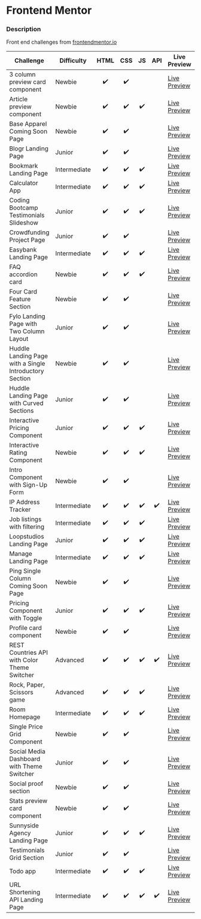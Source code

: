 # Frontend Mentor

### Description

Front end challenges from [frontendmentor.io](http://frontendmentor.io)

| Challenge                                              | Difficulty   | HTML | CSS | JS  | API | Live Preview                                                                                                                           | Code                                                                        |
| ------------------------------------------------------ | ------------ | :--: | :-: | :-: | :-: | -------------------------------------------------------------------------------------------------------------------------------------- | --------------------------------------------------------------------------- |
| 3 column preview card component                        | Newbie       |  ✔️  | ✔️  |     |     | [Live Preview](https://bobthered.github.io/frontendmentor.io/challenges/3-column-preview-card-component/build/)                        | [Code](./challenges/3-column-preview-card-component)                        |
| Article preview component                              | Newbie       |  ✔️  | ✔️  | ✔️  |     | [Live Preview](https://bobthered.github.io/frontendmentor.io/challenges/article-preview-component/)                                    | [Code](./challenges/article-preview-component)                              |
| Base Apparel Coming Soon Page                          | Newbie       |  ✔️  | ✔️  |     |     | [Live Preview](https://bobthered.github.io/frontendmentor.io/challenges/base-apparel-coming-soon-page/build/)                          | [Code](./challenges/base-apparel-coming-soon-page)                          |
| Blogr Landing Page                                     | Junior       |  ✔️  | ✔️  |     |     | [Live Preview](https://bobthered.github.io/frontendmentor.io/challenges/blogr-landing-page/build/)                                     | [Code](./challenges/blogr-landing-page)                                     |
| Bookmark Landing Page                                  | Intermediate |  ✔️  | ✔️  | ✔️  |     | [Live Preview](https://bobthered.github.io/frontendmentor.io/challenges/bookmark-landing-page/build/)                                  | [Code](./challenges/bookmark-landing-page)                                  |
| Calculator App                                         | Intermediate |  ✔️  | ✔️  | ✔️  |     | [Live Preview](https://bobthered.github.io/frontendmentor.io/challenges/calculator-app/build/)                                         | [Code](./challenges/calculator-app)                                         |
| Coding Bootcamp Testimonials Slideshow                 | Junior       |  ✔️  | ✔️  | ✔️  |     | [Live Preview](https://bobthered.github.io/frontendmentor.io/challenges/coding-bootcamp-testimonials-slider/build/)                    | [Code](./challenges/coding-bootcamp-testimonials-slider)                    |
| Crowdfunding Project Page                              | Junior       |  ✔️  | ✔️  |     |     | [Live Preview](https://bobthered.github.io/frontendmentor.io/challenges/crowdfunding-project-page/build/)                              | [Code](./challenges/crowdfunding-project-page)                              |
| Easybank Landing Page                                  | Intermediate |  ✔️  | ✔️  | ✔️  |     | [Live Preview](https://bobthered.github.io/frontendmentor.io/challenges/easybank-landing-page/build/)                                  | [Code](./challenges/easybank-landing-page)                                  |
| FAQ accordion card                                     | Newbie       |  ✔️  | ✔️  | ✔️  |     | [Live Preview](https://bobthered.github.io/frontendmentor.io/challenges/faq-accordion-card-main/)                                      | [Code](./challenges/faq-accordion-card)                                     |
| Four Card Feature Section                              | Newbie       |  ✔️  | ✔️  |     |     | [Live Preview](https://bobthered.github.io/frontendmentor.io/challenges/four-card-feature-section/build/)                              | [Code](./challenges/four-card-feature-section)                              |
| Fylo Landing Page with Two Column Layout               | Junior       |  ✔️  | ✔️  |     |     | [Live Preview](https://bobthered.github.io/frontendmentor.io/challenges/fylo-landing-page-with-two-column-layout/build/)               | [Code](./challenges/fylo-landing-page-with-two-column-layout)               |
| Huddle Landing Page with a Single Introductory Section | Newbie       |  ✔️  | ✔️  |     |     | [Live Preview](https://bobthered.github.io/frontendmentor.io/challenges/huddle-landing-page-with-a-single-introductory-section/build/) | [Code](./challenges/huddle-landing-page-with-a-single-introductory-section) |
| Huddle Landing Page with Curved Sections               | Junior       |  ✔️  | ✔️  |     |     | [Live Preview](https://bobthered.github.io/frontendmentor.io/challenges/huddle-landing-page-with-curved-sections/build/)               | [Code](./challenges/huddle-landing-page-with-curved-sections)               |
| Interactive Pricing Component                          | Junior       |  ✔️  | ✔️  | ✔️  |     | [Live Preview](https://bobthered.github.io/frontendmentor.io/challenges/interactive-pricing-component/build/)                          | [Code](./challenges/interactive-pricing-component)                          |
| Interactive Rating Component                           | Newbie       |  ✔️  | ✔️  | ✔️  |     | [Live Preview](https://bobthered.github.io/frontendmentor.io/challenges/interactive-rating-component/build/)                           | [Code](./challenges/interactive-pricing-component)                          |
| Intro Component with Sign-Up Form                      | Newbie       |  ✔️  | ✔️  |     |     | [Live Preview](https://bobthered.github.io/frontendmentor.io/challenges/intro-component-with-sign-up-form/build/)                      | [Code](./challenges/intro-component-with-sign-up-form)                      |
| IP Address Tracker                                     | Intermediate |  ✔️  | ✔️  | ✔️  | ✔️  | [Live Preview](https://bobthered.github.io/frontendmentor.io/challenges/ip-address-tracker/build/)                                     | [Code](./challenges/ip-address-tracker)                                     |
| Job listings with filtering                            | Intermediate |  ✔️  | ✔️  | ✔️  |     | [Live Preview](https://bobthered.github.io/frontendmentor.io/challenges/job-listings-with-filtering/build/)                            | [Code](./challenges/job-listings-with-filtering)                            |
| Loopstudios Landing Page                               | Junior       |  ✔️  | ✔️  | ✔️  |     | [Live Preview](https://bobthered.github.io/frontendmentor.io/challenges/loopstudios-landing-page/build/)                               | [Code](./challenges/loopstudios-landing-page)                               |
| Manage Landing Page                                    | Intermediate |  ✔️  | ✔️  | ✔️  |     | [Live Preview](https://bobthered.github.io/frontendmentor.io/challenges/manage-landing-page/build/)                                    | [Code](./challenges/manage-landing-page)                                    |
| Ping Single Column Coming Soon Page                    | Newbie       |  ✔️  | ✔️  |     |     | [Live Preview](https://bobthered.github.io/frontendmentor.io/challenges/ping-single-column-coming-soon-page/build/)                    | [Code](./challenges/ping-single-column-coming-soon-page)                    |
| Pricing Component with Toggle                          | Junior       |  ✔️  | ✔️  | ✔️  |     | [Live Preview](https://bobthered.github.io/frontendmentor.io/challenges/pricing-component-with-toggle/build/)                          | [Code](./challenges/pricing-component-with-toggle)                          |
| Profile card component                                 | Newbie       |  ✔️  | ✔️  |     |     | [Live Preview](https://bobthered.github.io/frontendmentor.io/challenges/profile-card-component-main/)                                  | [Code](./challenges/profile-card-component-main)                            |
| REST Countries API with Color Theme Switcher           | Advanced     |  ✔️  | ✔️  | ✔️  | ✔️  | [Live Preview](https://bobthered.github.io/frontendmentor.io/challenges/rest-countries-api-with-color-theme-switcher/build/)           | [Code](./challenges/rest-countries-api-with-color-theme-switcher)           |
| Rock, Paper, Scissors game                             | Advanced     |  ✔️  | ✔️  | ✔️  |     | [Live Preview](https://bobthered.github.io/frontendmentor.io/challenges/rock-paper-scissors/)                                          | [Code](./challenges/rock-paper-scissors)                                    |
| Room Homepage                                          | Intermediate |  ✔️  | ✔️  | ✔️  |     | [Live Preview](https://bobthered.github.io/frontendmentor.io/challenges/room-homepage/build/)                                          | [Code](./challenges/room-homepage)                                          |
| Single Price Grid Component                            | Newbie       |  ✔️  | ✔️  |     |     | [Live Preview](https://bobthered.github.io/frontendmentor.io/challenges/single-price-grid-component-test/build/)                       | [Code](./challenges/single-price-grid-component-test)                       |
| Social Media Dashboard with Theme Switcher             | Junior       |  ✔️  | ✔️  |     |     | [Live Preview](https://bobthered.github.io/frontendmentor.io/challenges/social-media-dashboard-with-theme-switcher/build)              | [Code](./challenges/social-media-dashboard-with-theme-switcher)             |
| Social proof section                                   | Newbie       |  ✔️  | ✔️  |     |     | [Live Preview](https://bobthered.github.io/frontendmentor.io/challenges/social-proof-section/)                                         | [Code](./challenges/social-proof-section)                                   |
| Stats preview card component                           | Newbie       |  ✔️  | ✔️  |     |     | [Live Preview](https://bobthered.github.io/frontendmentor.io/challenges/stats-preview-card-component/build/)                           | [Code](./challenges/stats-preview-card-component)                           |
| Sunnyside Agency Landing Page                          | Junior       |  ✔️  | ✔️  | ✔️  |     | [Live Preview](https://bobthered.github.io/frontendmentor.io/challenges/sunnyside-agency-landing-page/build/)                          | [Code](./challenges/sunnyside-agency-landing-page)                          |
| Testimonials Grid Section                              | Junior       |  ✔️  | ✔️  |     |     | [Live Preview](https://bobthered.github.io/frontendmentor.io/challenges/testimonials-grid-section/build/)                              | [Code](./challenges/testimonials-grid-section)                              |
| Todo app                                               | Intermediate |  ✔️  | ✔️  | ✔️  |     | [Live Preview](https://bobthered.github.io/frontendmentor.io/challenges/todo-app/)                                                     | [Code](./challenges/todo-app)                                               |
| URL Shortening API Landing Page                        | Intermediate |  ✔️  | ✔️  | ✔️  | ✔️  | [Live Preview](https://bobthered.github.io/frontendmentor.io/challenges/url-shortening-api-landing-page/build)                         | [Code](./challenges/url-shortening-api-landing-page)                        |
